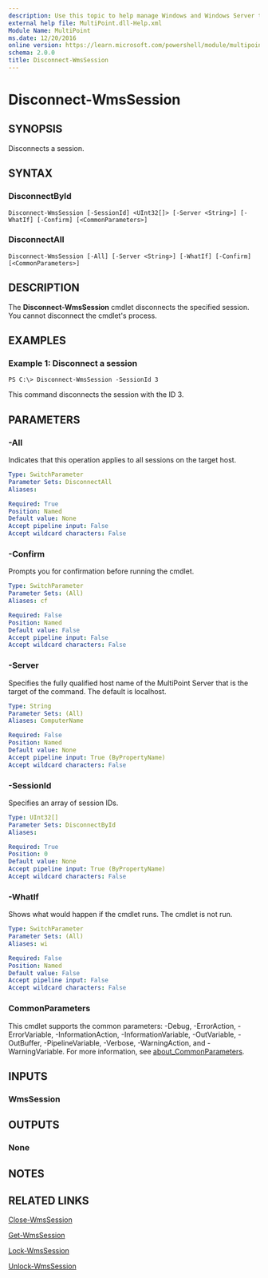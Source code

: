 ```yaml
---
description: Use this topic to help manage Windows and Windows Server technologies with Windows PowerShell.
external help file: MultiPoint.dll-Help.xml
Module Name: MultiPoint
ms.date: 12/20/2016
online version: https://learn.microsoft.com/powershell/module/multipoint/disconnect-wmssession?view=windowsserver2016-ps&wt.mc_id=ps-gethelp
schema: 2.0.0
title: Disconnect-WmsSession
---
```


# Disconnect-WmsSession

## SYNOPSIS
Disconnects a session.

## SYNTAX

### DisconnectById
```
Disconnect-WmsSession [-SessionId] <UInt32[]> [-Server <String>] [-WhatIf] [-Confirm] [<CommonParameters>]
```

### DisconnectAll
```
Disconnect-WmsSession [-All] [-Server <String>] [-WhatIf] [-Confirm] [<CommonParameters>]
```

## DESCRIPTION
The **Disconnect-WmsSession** cmdlet disconnects the specified session.
You cannot disconnect the cmdlet's process.

## EXAMPLES

### Example 1: Disconnect a session
```
PS C:\> Disconnect-WmsSession -SessionId 3
```

This command disconnects the session with the ID 3.


## PARAMETERS

### -All
Indicates that this operation applies to all sessions on the target host.

```yaml
Type: SwitchParameter
Parameter Sets: DisconnectAll
Aliases: 

Required: True
Position: Named
Default value: None
Accept pipeline input: False
Accept wildcard characters: False
```

### -Confirm
Prompts you for confirmation before running the cmdlet.

```yaml
Type: SwitchParameter
Parameter Sets: (All)
Aliases: cf

Required: False
Position: Named
Default value: False
Accept pipeline input: False
Accept wildcard characters: False
```

### -Server
Specifies the fully qualified host name of the MultiPoint Server that is the target of the command.
The default is localhost.

```yaml
Type: String
Parameter Sets: (All)
Aliases: ComputerName

Required: False
Position: Named
Default value: None
Accept pipeline input: True (ByPropertyName)
Accept wildcard characters: False
```

### -SessionId
Specifies an array of session IDs.

```yaml
Type: UInt32[]
Parameter Sets: DisconnectById
Aliases: 

Required: True
Position: 0
Default value: None
Accept pipeline input: True (ByPropertyName)
Accept wildcard characters: False
```

### -WhatIf
Shows what would happen if the cmdlet runs.
The cmdlet is not run.

```yaml
Type: SwitchParameter
Parameter Sets: (All)
Aliases: wi

Required: False
Position: Named
Default value: False
Accept pipeline input: False
Accept wildcard characters: False
```

### CommonParameters
This cmdlet supports the common parameters: -Debug, -ErrorAction, -ErrorVariable, -InformationAction, -InformationVariable, -OutVariable, -OutBuffer, -PipelineVariable, -Verbose, -WarningAction, and -WarningVariable. For more information, see [about_CommonParameters](https://go.microsoft.com/fwlink/?LinkID=113216).

## INPUTS

### WmsSession

## OUTPUTS

### None

## NOTES

## RELATED LINKS

[Close-WmsSession](./Close-WmsSession.md)

[Get-WmsSession](./Get-WmsSession.md)

[Lock-WmsSession](./Lock-WmsSession.md)

[Unlock-WmsSession](./Unlock-WmsSession.md)

